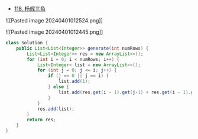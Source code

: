 - [118. 杨辉三角](https://leetcode.cn/problems/pascals-triangle/)

![[Pasted image 20240401012524.png]]

![[Pasted image 20240401012445.png]]
```java
class Solution {
    public List<List<Integer>> generate(int numRows) {
        List<List<Integer>> res = new ArrayList<>();
        for (int i = 0; i < numRows; i++) {
            List<Integer> list = new ArrayList<>();
            for (int j = 0; j <= i; j++) {
                if (j == 0 || j == i) {
                    list.add(1);
                } else {
                    list.add(res.get(i - 1).get(j-1) + res.get(i - 1).get(j));
                }
            }
            res.add(list);
        }
        return res;
    }
}
```